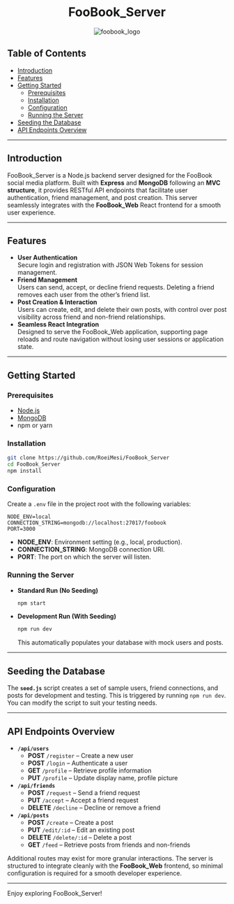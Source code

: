 <div align="center">
  <h1>FooBook_Server</h1>
</div>

<p align="center">
  <img src="https://github.com/RoeiMesi/FooBook_Android/assets/23407020/3d17bb9e-deb7-4f75-a8d4-13802d6e0e38" alt="foobook_logo">
</p>

## Table of Contents
- [Introduction](#introduction)
- [Features](#features)
- [Getting Started](#getting-started)
  - [Prerequisites](#prerequisites)
  - [Installation](#installation)
  - [Configuration](#configuration)
  - [Running the Server](#running-the-server)
- [Seeding the Database](#seeding-the-database)
- [API Endpoints Overview](#api-endpoints-overview)

---

## Introduction
FooBook_Server is a Node.js backend server designed for the FooBook social media platform. Built with **Express** and **MongoDB** following an **MVC structure**, it provides RESTful API endpoints that facilitate user authentication, friend management, and post creation. This server seamlessly integrates with the **FooBook_Web** React frontend for a smooth user experience.

---

## Features
- **User Authentication**  
  Secure login and registration with JSON Web Tokens for session management.
- **Friend Management**  
  Users can send, accept, or decline friend requests. Deleting a friend removes each user from the other’s friend list.
- **Post Creation & Interaction**  
  Users can create, edit, and delete their own posts, with control over post visibility across friend and non-friend relationships.
- **Seamless React Integration**  
  Designed to serve the FooBook_Web application, supporting page reloads and route navigation without losing user sessions or application state.

---

## Getting Started

### Prerequisites
- [Node.js](https://nodejs.org)
- [MongoDB](https://www.mongodb.com)
- npm or yarn

### Installation
```bash
git clone https://github.com/RoeiMesi/FooBook_Server
cd FooBook_Server
npm install
```

### Configuration
Create a `.env` file in the project root with the following variables:
```env
NODE_ENV=local
CONNECTION_STRING=mongodb://localhost:27017/foobook
PORT=3000
```
- **NODE_ENV**: Environment setting (e.g., local, production).
- **CONNECTION_STRING**: MongoDB connection URI.
- **PORT**: The port on which the server will listen.

### Running the Server
- **Standard Run (No Seeding)**
  ```bash
  npm start
  ```
- **Development Run (With Seeding)**
  ```bash
  npm run dev
  ```
  This automatically populates your database with mock users and posts.

---

## Seeding the Database
The **`seed.js`** script creates a set of sample users, friend connections, and posts for development and testing. This is triggered by running `npm run dev`. You can modify the script to suit your testing needs.

---

## API Endpoints Overview
- **`/api/users`**  
  - **POST** `/register` – Create a new user  
  - **POST** `/login` – Authenticate a user
  - **GET** `/profile` – Retrieve profile information
  - **PUT** `/profile` – Update display name, profile picture
- **`/api/friends`**  
  - **POST** `/request` – Send a friend request
  - **PUT** `/accept` – Accept a friend request
  - **DELETE** `/decline` – Decline or remove a friend
- **`/api/posts`**  
  - **POST** `/create` – Create a post
  - **PUT** `/edit/:id` – Edit an existing post
  - **DELETE** `/delete/:id` – Delete a post
  - **GET** `/feed` – Retrieve posts from friends and non-friends

Additional routes may exist for more granular interactions. The server is structured to integrate cleanly with the **FooBook_Web** frontend, so minimal configuration is required for a smooth developer experience.

---

Enjoy exploring FooBook_Server!

